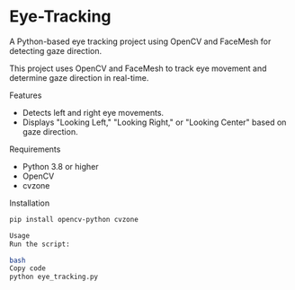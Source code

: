 # Eye-Tracking
A Python-based eye tracking project using OpenCV and FaceMesh for detecting gaze direction.


This project uses OpenCV and FaceMesh to track eye movement and determine gaze direction in real-time.

Features
- Detects left and right eye movements.
- Displays "Looking Left," "Looking Right," or "Looking Center" based on gaze direction.

Requirements
- Python 3.8 or higher
- OpenCV
- cvzone

Installation
```bash
pip install opencv-python cvzone

Usage
Run the script:

bash
Copy code
python eye_tracking.py
